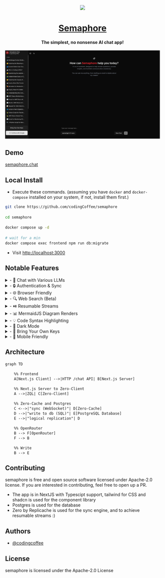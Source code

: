 <div align="center">
  <a href="https://semaphore.chat" target="_blank" rel="noopener noreferrer">
    <img src="./frontend/app/favicon.ico" width="100">
  </a>

# [Semaphore](https://semaphore.chat)

  <h4>The simplest, no nonsense AI chat app!</h4>
</div>

<a href="https://semaphore.chat" target="_blank" rel="noopener noreferrer">
  <img src="./frontend/public/landing.png">
</a>

## Demo

[semaphore.chat](https://semaphore.chat)

## Local Install

- Execute these commands. (assuming you have `docker` and `docker-compose` installed on your system, if not, install them first.)

```sh
git clone https://github.com/codingCoffee/semaphore

cd semaphore

docker compose up -d

# wait for a min
docker compose exec frontend npm run db:migrate
```

- Visit [http://localhost:3000](http://localhost:3000)

## Notable Features

<details>
<summary>- 💬 Chat with Various LLMs</summary>
Engage with multiple large language models in one seamless interface.
</details>

<details>
<summary>- 🔒 Authentication & Sync</summary>
Secure your conversations and sync chats across devices.
</details>

<details>
<summary>- 🌐 Browser Friendly</summary>
Works smoothly in all modern web browsers—no installation required.
</details>

<details>
<summary>- 🔍 Web Search (Beta)</summary>
Fetch information from the web right within your chat (experimental feature).
</details>

<details>
<summary>- ⏯️ Resumable Streams</summary>
Resume, or replay chat streams for uninterrupted workflows.
</details>

<details>
<summary>- 📊 MermaidJS Diagram Renders</summary>
Visualize diagrams and flowcharts with MermaidJS integration.
</details>

<details>
<summary>- 💡 Code Syntax Highlighting</summary>
Enjoy beautifully highlighted code snippets for better readability.
</details>

<details>
<summary>- 🌙 Dark Mode</summary>
Switch between light and dark themes for comfortable browsing.
</details>

<details>
<summary>- 🔑 Bring Your Own Keys</summary>
Use your own API keys for enhanced privacy and customization.
</details>

<details>
<summary>- 📱 Mobile Friendly</summary>
Fully responsive design for a great experience on smartphones and tablets.
</details>

## Architecture

```mermaid
graph TD

    %% Frontend
    A[Next.js Client] -->|HTTP /chat API| B[Next.js Server]

    %% Next.js Server to Zero-Client
    A -->|ZQL| C[Zero-Client]

    %% Zero-Cache and Postgres
    C <-->|"sync (WebSocket)"| D[Zero-Cache]
    D -->|"write to db (SQL)"| E[PostgreSQL Database]
    E -->|"logical replication"| D

    %% OpenRouter
    B --> F[OpenRouter]
    F --> B

    %% Write
    B --> E
```

## Contributing

semaphore is free and open source software licensed under Apache-2.0 license. If you are interested in contributing, feel free to open up a PR.

- The app is in NextJS with Typescipt support, tailwind for CSS and shadcn is used for the component library
- Postgres is used for the database
- Zero by Replicache is used for the sync engine, and to achieve resumable streams :)

## Authors

- [@codingcoffee](https://github.com/codingcoffee)

## License

semaphore is licensed under the Apache-2.0 License
